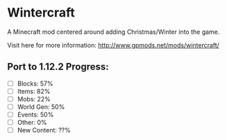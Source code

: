 # Wintercraft
A Minecraft mod centered around adding Christmas/Winter into the game.

Visit here for more information: http://www.gpmods.net/mods/wintercraft/

## Port to 1.12.2 Progress:
- [ ] Blocks: 57%
- [ ] Items: 82%
- [ ] Mobs: 22%
- [ ] World Gen: 50%
- [ ] Events: 50%
- [ ] Other: 0%
- [ ] New Content: ??%
